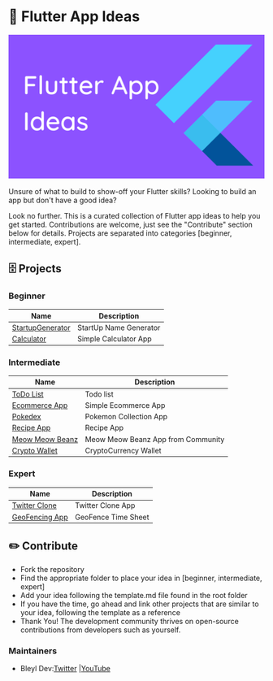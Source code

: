 # 📱 Flutter App Ideas

![App Ideas Image](./mainBg.png)

Unsure of what to build to show-off your Flutter skills? Looking to build an app but don't have a good idea?

Look no further.  This is a curated collection of Flutter app ideas to help you get started.  Contributions are welcome, just see the "Contribute" section below for details.  Projects are separated into categories [beginner, intermediate, expert].

## 🗄 Projects

### Beginner

| Name | Description |
| - | - |
| [StartupGenerator](./Ideas/1\)Beginner/StartUpGenerator.md) | StartUp Name Generator |
| [Calculator](./Ideas/1\)Beginner/Calculator.md) | Simple Calculator App |

### Intermediate

| Name | Description |
| - | - |
| [ToDo List](./Ideas/2\)Intermediate/TodoList.md) | Todo list |
| [Ecommerce App](./Ideas/2\)Intermediate/EcommerceApp.md) | Simple Ecommerce App |
| [Pokedex](./Ideas/2\)Intermediate/Pokedex.md) | Pokemon Collection App |
| [Recipe App](./Ideas/2\)Intermediate/Recipe.md) | Recipe App |
| [Meow Meow Beanz](./Ideas/2\)Intermediate/MeowMeowBeanz.md) | Meow Meow Beanz App from Community|
| [Crypto Wallet](./Ideas/2\)Intermediate/CryptoWallet.md) | CryptoCurrency Wallet |



### Expert

| Name | Description |
| - | - |
| [Twitter Clone](./Ideas/3\)Expert/TwitterClone.md) | Twitter Clone App |
| [GeoFencing App](./Ideas/3\)Expert/GeoFence.md) | GeoFence Time Sheet |

## ✏️ Contribute

- Fork the repository
- Find the appropriate folder to place your idea in [beginner, intermediate, expert]
- Add your idea following the template.md file found in the root folder
- If you have the time, go ahead and link other projects that are similar to your idea, following the template as a reference
- Thank You! The development community thrives on open-source contributions from developers such as yourself.

### Maintainers

- Bleyl Dev:[Twitter](https://www.twitter.com/BleylDev) |[YouTube](https://www.youtube.com/c/bleyldev)

